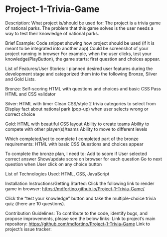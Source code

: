 # Project-1-Trivia-Game
Description:
What project is/should be used for:
The project is a trivia game of national parks. The problem that this game solves is the user needs a way to test their knowledge of national parks. 

Brief Example:
Code snippet showing how project should be used (if it is meant to be integrated into another app)
Could be screenshot of your project running in browser
For example, when the user clicks, test your knowledge(PlayButton), the game starts: first question and choices appear. 


List of Features/User Stories:
I planned desired user features during the development stage and categorized them into the following Bronze, Silver and Gold Lists.

Bronze: 
Self-scoring
HTML with questions and choices and basic CSS
Pass HTML and CSS validator

Silver:
HTML with timer
Clean CSS/style 
2 trivia categories to select from
Display fact about national park (pop-up) when user selects wrong or correct choice

Gold:
HTML with beautiful CSS layout
Ability to create teams
Ability to compete with other player(s)/teams
Ability to move to different levels 

Which completed/yet to complete
I completed part of the bronze requirements: 
HTML with basic CSS
Questions and choices appear

To complete the bronze plan, I need to:
Add to score if User selected correct answer
Show/update score on browser for each question
Go to next question when User click on any choice button


List of Technologies Used:
HTML, CSS, JavaScript

Installation Instructions/Getting Started:
Click the following link to render game in browser: https://mdfortino.github.io/Project-1-Trivia-Game/ 

Click the “test your knowledge” button and take the multiple-choice trivia quiz (there are 10 questions). 

Contribution Guidelines:
To contribute to the code, identify bugs, and propose improvements, please see the below links: 
Link to project’s main repository: https://github.com/mdfortino/Project-1-Trivia-Game 
Link to project’s issue tracker: 

